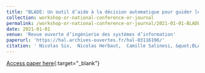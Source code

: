 ```yaml
---
title: "BLADE: Un outil d’aide à la décision automatique pour guider le choix de technologie Blockchain"
collection: workshop-or-national-conference-or-journal
permalink: /workshop-or-national-conference-or-journal/2021-01-01-BLADE-Un-outil-daide-la-dcision-automatique-pour-guider-le-choix-de-technologie-Blockchain
date: 2021-01-01
venue: 'Revue ouverte d’ingénierie des systèmes d’information'
paperurl: 'https://hal.archives-ouvertes.fr/hal-03116196/'
citation: ' Nicolas Six,  Nicolas Herbaut,  Camille Salinesi, &quot;BLADE: Un outil d’aide à la décision automatique pour guider le choix de technologie Blockchain.&quot; Revue ouverte d’ingénierie des systèmes d’information, 2021.'
---
```

[Access paper here](https://hal.archives-ouvertes.fr/hal-03116196/){:target="_blank"}
